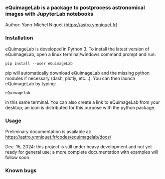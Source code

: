 ### eQuimageLab is a package to postprocess astronomical images with JupyterLab notebooks

Author: Yann-Michel Niquet (https://astro.ymniquet.fr)

### Installation

eQuimageLab is developed in Python 3. To install the latest version of eQuimageLab, open a linux terminal/windows command prompt and run:

  `pip install --user eQuimageLab`

pip will automatically download eQuimageLab and the missing python modules if necessary (dash, plotly, etc...). You can then launch eQuimageLab by typing:

  `eQuimagelab`

in this same terminal. You can also create a link to eQuimageLab from your desktop; an icon is distributed for this purpose with the python package.

### Usage

Preliminary documentation is available at: https://astro.ymniquet.fr/codes/equimagelab/docs/

Dec. 15, 2024: this project is still under heavy development and not yet ready for general use; a more complete documentation with examples will follow soon.

### Known bugs

